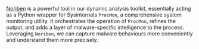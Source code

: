 [Noriben](https://github.com/Rurik/Noriben) is a powerful tool in our dynamic analysis toolkit, essentially acting as a Python wrapper for Sysinternals `ProcMon`, a comprehensive system monitoring utility. It orchestrates the operation of `ProcMon`, refines the output, and adds a layer of malware-specific intelligence to the process. Leveraging `Noriben`, we can capture malware behaviours more conveniently and understand them more precisely.